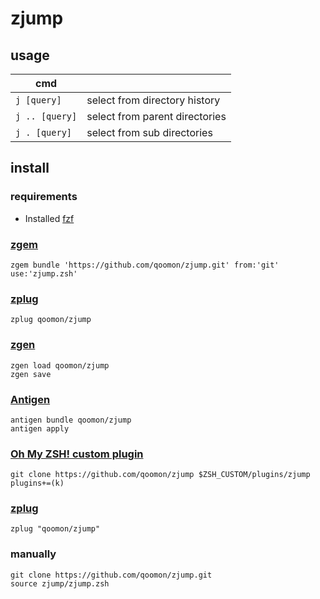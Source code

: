 # zjump




## usage

| cmd    |                                |
|---     |---                             |
| `j [query]`    | select from directory history  |
| `j .. [query]` | select from parent directories |
| `j . [query]`  | select from sub directories    |


## install
### requirements
* Installed [fzf](https://github.com/junegunn/fzf)

### [zgem](https://github.com/qoomon/zgem)
`zgem bundle 'https://github.com/qoomon/zjump.git' from:'git' use:'zjump.zsh'`
### [zplug](https://github.com/zdharma/zplugin)
`zplug qoomon/zjump`
### [zgen](https://github.com/tarjoilija/zgen)
```
zgen load qoomon/zjump
zgen save
```
### [Antigen](https://github.com/zsh-users/antigen)
```
antigen bundle qoomon/zjump
antigen apply
```
### [Oh My ZSH! custom plugin](http://ohmyz.sh/)
```
git clone https://github.com/qoomon/zjump $ZSH_CUSTOM/plugins/zjump
plugins+=(k)
```
### [zplug](https://github.com/zplug/zplug)
`zplug "qoomon/zjump"`
### manually
```
git clone https://github.com/qoomon/zjump.git
source zjump/zjump.zsh
```
